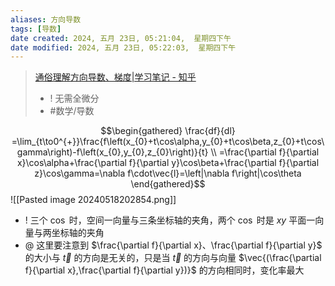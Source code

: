 ```yaml
---
aliases: 方向导数
tags: [导数]
date created: 2024, 五月 23日, 05:21:04,  星期四下午
date modified: 2024, 五月 23日, 05:22:03,  星期四下午
---
```


> [通俗理解方向导数、梯度|学习笔记 - 知乎](https://zhuanlan.zhihu.com/p/613651124)
> - ! 无需全微分
> - #数学/导数 

$$\begin{gathered}
\frac{df}{dl} =\lim_{t\to0^{+}}\frac{f\left(x_{0}+t\cos\alpha,y_{0}+t\cos\beta,z_{0}+t\cos\gamma\right)-f\left(x_{0},y_{0},z_{0}\right)}{t} \\
=\frac{\partial f}{\partial x}\cos\alpha+\frac{\partial f}{\partial y}\cos\beta+\frac{\partial f}{\partial z}\cos\gamma=\nabla f\cdot\vec{l}=\left|\nabla f\right|\cos\theta 
\end{gathered}$$
![[Pasted image 20240518202854.png]] 
- ! 三个 $\cos$ 时，空间一向量与三条坐标轴的夹角，两个 $\cos$ 时是 $xy$ 平面一向量与两坐标轴的夹角 
- @ 这里要注意到 $\frac{\partial f}{\partial x}、\frac{\partial f}{\partial y}$ 的大小与 $\vec{t}$ 的方向是无关的，只是当 $\vec{t}$ 的方向与向量 $\vec{(\frac{\partial f}{\partial x},\frac{\partial f}{\partial y})}$ 的方向相同时，变化率最大
